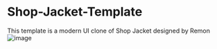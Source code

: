 # Shop-Jacket-Template
This template is a modern UI clone of Shop Jacket designed by Remon 
![image](https://github.com/Shyl0214/Shop-Jacket-Template/assets/127982435/e1044466-0e82-449c-b462-f6781cb8daa8)
